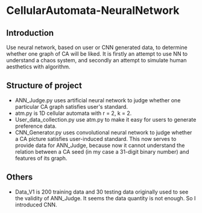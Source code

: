 # CellularAutomata-NeuralNetwork
## Introduction
Use neural network, based on user or CNN generated data, to determine whether one graph of CA will be liked. It is firstly an attempt to use NN to understand a chaos system, and secondly an attempt to simulate human aesthetics with algorithm.
## Structure of project
* ANN_Judge.py uses artificial neural network to judge whether one particular CA graph satisfies user's standard.
* atm.py is 1D cellular automata with r = 2, k = 2.
* User_data_collection.py use atm.py to make it easy for users to generate preference data.
* CNN_Generator.py uses convolutional neural network to judge whether a CA picture satisfies user-induced standard. This now serves to provide data for ANN_Judge, because now it cannot understand the relation between a CA seed (in my case a 31-digit binary number) and features of its graph.

## Others

* Data_V1 is 200 training data and 30 testing data originally used to see the validity of ANN_Judge. It seems the data quantity is not enough. So I introduced CNN.